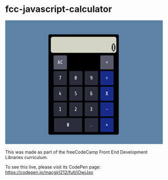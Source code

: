 # fcc-javascript-calculator

![Preview image](./preview.png)

This was made as part of the freeCodeCamp Front End Development Libraries curriculum.

To see this live, please visit its CodePen page: https://codepen.io/macgirl212/full/jOwjJxo
